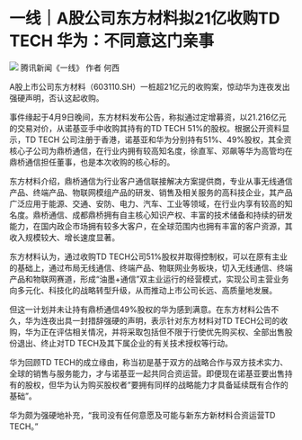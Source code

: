 # 一线｜A股公司东方材料拟21亿收购TD TECH 华为：不同意这门亲事

![](https://inews.gtimg.com/news_bt/OMfuUH3vFmgKEjNXTYkYTLERfs6rPvVpIYaAkE9BSq7y0AA/1000)
腾讯新闻《一线》 作者 何西

A股上市公司东方材料（603110.SH）一桩超21亿元的收购案，惊动华为连夜发出强硬声明，否认这起收购。

事件缘起于4月9日晚间，东方材料发布公告，称拟通过定增募资，以21.216亿元的交易对价，从诺基亚手中收购其持有的TD TECH
51%的股权。根据公开资料显示，TD TECH
公司注册于香港，诺基亚和华为分别持有51%、49%股权，其全资核心子公司为鼎桥通信，在行业内拥有较高知名度，徐直军、邓飙等华为高管均在鼎桥通信担任董事，也是本次收购的核心标的。

东方材料介绍，鼎桥通信为行业客户通信联接解决方案提供商，专业从事无线通信产品、终端产品、物联网模组产品的研发、销售及相关服务的高科技企业，其产品广泛应用于能源、交通、安防、电力、汽车、工业等领域，在行业内享有较高的知名度。鼎桥通信、成都鼎桥拥有自主核心知识产权、丰富的技术储备和持续的研发能力，在国内政企市场拥有较多大客户，在全球范围内也拥有丰富的客户资源，其收入规模较大、增长速度显著。

东方材料认为，通过收购TD
TECH公司51%股权并取得控制权，可以在原有主业的基础上，通过布局无线通信、终端产品、物联网业务板块，切入无线通信、终端产品和物联网赛道，形成“油墨+通信”双主业运行的经营模式，实现公司主营业务向多元化、科技化的战略转型升级，从而推动上市公司长远、高质量地发展。

但这一计划并未让持有鼎桥通信49%股权的华为感到满意。在东方材料公告不久，华为连夜出具一封措辞强硬的声明，表示针对东方材料对TD
TECH公司的收购，华为正在评估相关情况，并将采取包括但不限于行使优先购买权、全部出售股份退出、终止对TD TECH及其下属企业的有关技术授权等行动。

华为回顾TD
TECH的成立缘由，称当初是基于双方的战略合作与双方技术实力、全球的销售与服务能力，才与诺基亚一起共同合资运营。即便现在诺基亚要出售持有的股权，但华为认为购买股权者“要拥有同样的战略能力才具备延续既有合作的基础”。

华为颇为强硬地补充，“我司没有任何意愿及可能与新东方新材料合资运营TD TECH。”

